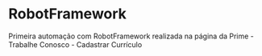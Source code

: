 # RobotFramework
Primeira automação com RobotFramework realizada na página da Prime - Trabalhe Conosco - Cadastrar Currículo

